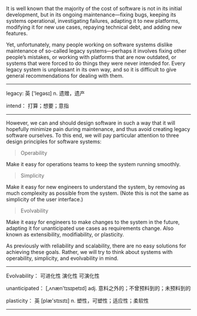 It is well known that the majority of the cost of software is not in its initial development, but in its ongoing maintenance—fixing bugs, keeping its systems operational, investigating failures, adapting it to new platforms, modifying it for new use cases, repaying technical debt, and adding new features.

Yet, unfortunately, many people working on software systems dislike maintenance of so-called legacy systems—perhaps it involves fixing other people’s mistakes, or working with platforms that are now outdated, or systems that were forced to do things they were never intended for. Every legacy system is unpleasant in its own way, and so it is difficult to give general recommendations for dealing with them.

----

legacy: 英 ['legəsɪ] n. 遗赠，遗产

intend： 打算；想要；意指

----

However, we can and should design software in such a way that it will hopefully minimize pain during maintenance, and thus avoid creating legacy software ourselves. To this end, we will pay particular attention to three design principles for software systems:

> Operability

Make it easy for operations teams to keep the system running smoothly.

> Simplicity

Make it easy for new engineers to understand the system, by removing as much complexity as possible from the system. (Note this is not the same as simplicity of the user interface.)

> Evolvability

Make it easy for engineers to make changes to the system in the future, adapting it for unanticipated use cases as requirements change. Also known as extensibility, modifiability, or plasticity.

As previously with reliability and scalability, there are no easy solutions for achieving these goals. Rather, we will try to think about systems with operability, simplicity, and evolvability in mind.

----

Evolvability： 可进化性 演化性 可演化性 

unanticipated： [,ʌnæn'tɪsɪpetɪd] adj. 意料之外的；不曾预料到的；未预料到的

plasticity： 英 [plæ'stɪsɪtɪ] n. 塑性，可塑性；适应性；柔软性

----
